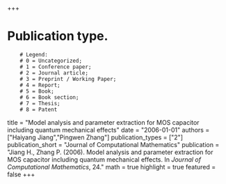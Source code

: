 +++
# Publication type.
        # Legend: 
        # 0 = Uncategorized; 
        # 1 = Conference paper; 
        # 2 = Journal article;
        # 3 = Preprint / Working Paper; 
        # 4 = Report; 
        # 5 = Book; 
        # 6 = Book section;
        # 7 = Thesis; 
        # 8 = Patent
title = "Model analysis and parameter extraction for MOS capacitor including quantum mechanical effects"
date = "2006-01-01"
authors = ["Haiyang Jiang","Pingwen Zhang"]
publication_types = ["2"]
publication_short = "Journal of Computational Mathematics"
publication = "Jiang H., Zhang P. (2006). Model analysis and parameter extraction for MOS capacitor including quantum mechanical effects. In _Journal of Computational Mathematics_, 24."
math = true
highlight = true
featured = false
+++
